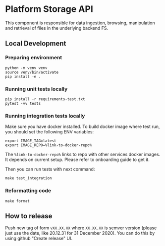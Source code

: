 # Platform Storage API

This component is responsible for data ingestion, browsing, manipulation and
retrieval of files in the underlying backend FS.

## Local Development

### Preparing environment
```
python -m venv venv
source venv/bin/activate
pip install -e .
```

### Running unit tests locally
```
pip install -r requirements-test.txt
pytest -vv tests
```

### Running integration tests locally
Make sure you have docker installed.
To build docker image where test run, you should set the following ENV variables:

```
export IMAGE_TAG=latest
export IMAGE_REPO=%link-to-docker-repo%
```

The `%link-to-docker-repo%` links to repo with other services docker images.
It depends on current setup. Please refer to onboarding guide to get it.

Then you can run tests with next command:

```
make test_integration
```

### Reformatting code
```
make format
```

## How to release

Push new tag of form `vXX.XX.XX` where `XX.XX.XX` is semver version
(please just use the date, like 20.12.31 for 31 December 2020).
You can do this by using github "Create release" UI.
